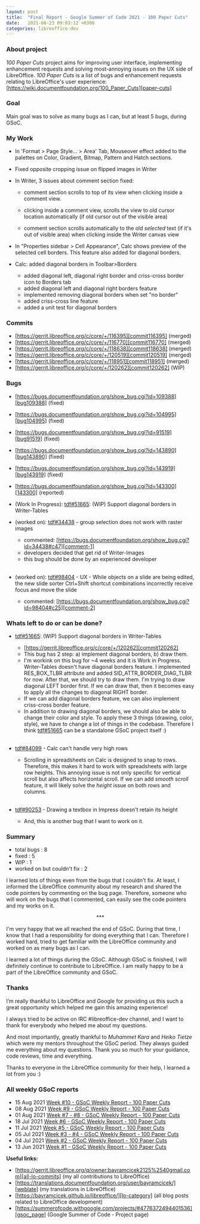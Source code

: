 ```yaml
---
layout: post
title:  "Final Report - Google Summer of Code 2021 - 100 Paper Cuts"
date:   2021-08-23 09:03:12 +0300
categories: libreoffice-dev
---
```


### About project

_100 Paper Cuts_ project aims for improving user interface, implementing enhancement requests and solving most-annoying issues on the UX side of LibreOffice. _100 Paper Cuts_ is a list of bugs and enhancement requests relating to LibreOffice's user experience: [https://wiki.documentfoundation.org/100_Paper_Cuts][paper-cuts]

### Goal

Main goal was to solve as many bugs as I can, but at least 5 bugs, during GSoC.  


### My Work

- In 'Format > Page Style... > Area' Tab, Mouseover effect added to the palettes on Color, Gradient, Bitmap, Pattern and Hatch sections.

- Fixed opposite cropping issue on flipped images in Writer

- In Writer, 3 issues about comment section fixed:

	- comment section scrolls to top of its view
	when clicking inside a comment view.

	- clicking inside a comment view, scrolls the
	view to old cursor location automatically
	(if old cursor out of the visible area)

	- comment section scrolls automatically to the
	old *selected* text (if it's out of visible area)
	when clicking inside the Writer canvas view

- In "Properties sidebar > Cell Appearance", Calc shows preview of the selected cell borders. This feature also added for diagonal borders.

- Calc: added diagonal borders in Toolbar>Borders
	- added diagonal left, diagonal right border and criss-cross border icon to Borders tab
	- added diagonal left and diagonal right borders feature
	- implemented removing diagonal borders when set "no border"
	- added criss-cross line feature
	- added a unit test for diagonal borders

### Commits

- [https://gerrit.libreoffice.org/c/core/+/116395][commit116395] (merged)
- [https://gerrit.libreoffice.org/c/core/+/116770][commit116770] (merged)
- [https://gerrit.libreoffice.org/c/core/+/118638][commit118638] (merged)
- [https://gerrit.libreoffice.org/c/core/+/120519][commit120519] (merged)
- [https://gerrit.libreoffice.org/c/core/+/118951][commit118951] (merged)
- [https://gerrit.libreoffice.org/c/core/+/120262][commit120262] (WIP)

### Bugs

- [https://bugs.documentfoundation.org/show_bug.cgi?id=109388][bug109388] (fixed)
- [https://bugs.documentfoundation.org/show_bug.cgi?id=104995][bug104995] (fixed)
- [https://bugs.documentfoundation.org/show_bug.cgi?id=91519][bug91519] (fixed)
- [https://bugs.documentfoundation.org/show_bug.cgi?id=143890][bug143890] (fixed)
- [https://bugs.documentfoundation.org/show_bug.cgi?id=143919][bug143919] (fixed)

- [https://bugs.documentfoundation.org/show_bug.cgi?id=143300][143300] (reported)

- (Work In Progress): [tdf#51665][tdf#51665]: (WIP) Support diagonal borders in Writer-Tables

- (worked on): [tdf#34438][tdf#34438] - group selection does not work with raster images
	- commented: [https://bugs.documentfoundation.org/show_bug.cgi?id=34438#c47][comment-1]
	- developers decided that get rid of Writer-Images
	- this bug should be done by an experienced developer<br><br>

- (worked on): [tdf#98404][tdf#98404] - UX - While objects on a slide are being edited, the new slide sorter Ctrl+Shift shortcut combinations incorrectly receive focus and move the slide
	- commented: [https://bugs.documentfoundation.org/show_bug.cgi?id=98404#c25][comment-2]


### Whats left to do or can be done?

- [tdf#51665][tdf#51665]: (WIP) Support diagonal borders in Writer-Tables
	- [https://gerrit.libreoffice.org/c/core/+/120262][commit120262]
	- This bug has 2 step: a) implement diagonal borders, b) draw them.
	- I'm workink on this bug for ~4 weeks and it is Work in Progress. Writer-Tables doesn't have diagonal borders feature. I implemented RES_BOX_TLBR attribute and added SID_ATTR_BORDER_DIAG_TLBR for now. After that, we should try to draw them. I'm trying to draw diagonal LEFT border first. If we can draw that, then it becomes easy to apply all the changes to diagonal RIGHT border.
	- If we can add diagonal borders feature, we can also implement criss-cross border feature.
	- In addition to drawing diagonal borders, we should also be able to change their color and style. To apply these 3 things (drawing, color, style), we have to change a lot of things in the codebase. Therefore I think [tdf#51665][tdf#51665] can be a standalone GSoC project itself :) <br><br>

- [tdf#84099][tdf#84099] - Calc can't handle very high rows
	- Scrolling in spreadsheets on Calc is designed to snap to rows. Therefore, this makes it hard to work with spreadsheets with large row heights. This annoying issue is not only specific for vertical scroll but also affects horizontal scroll. If we can add _smooth scroll_ feature, it will likely solve the *height* issue on both rows and columns. <br><br>	

- [tdf#90253][tdf#90253] - Drawing a textbox in Impress doesn't retain its height
	- And, this is another bug that I want to work on it.

### Summary

- total bugs : 8
- fixed : 5
- WIP : 1
- worked on but couldn't fix : 2

I learned lots of things even from the bugs that I couldn't fix. At least, I informed the LibreOffice community about my research and shared the code pointers by commenting on the bug page. Therefore, someone who will work on the bugs that I commented, can easily see the code pointers and my works on it.

<p align="center">
    ***
</p>

I'm very happy that we all reached the end of GSoC. During that time, I know that I had a responsibility for doing everything that I can. Therefore I worked hard, tried to get familiar with the LibreOffice community and worked on as many bugs as I can.

I learned a lot of things during the GSoC. Although GSoC is finished, I will definitely continue to contribute to LibreOffice. I am really happy to be a part of the LibreOffice community and GSoC.

### Thanks

I’m really thankful to LibreOffice and Google for providing us this such a great opportunity which helped me gain this amazing experience!

I always tried to be active on IRC #libreoffice-dev channel, and I want to thank for everybody who helped me about my questions.

And most importantly, greatly thankful to _Muhammet Kara_ and _Heiko Tietze_ which were my mentors throughout the GSoC period. They always guided me everything about my questions. Thank you so much for your guidance, code reviews, time and everything.

Thanks to everyone in the LibreOffice community for their help, I learned a lot from you :)

### All weekly GSoC reports

- 15 Aug 2021   [Week #10 - GSoC Weekly Report - 100 Paper Cuts][w10]
- 08 Aug 2021   [Week #9 - GSoC Weekly Report - 100 Paper Cuts][w9]
- 01 Aug 2021   [Week #7 - #8 - GSoC Weekly Report - 100 Paper Cuts][w7-8]
- 18 Jul 2021   [Week #6 - GSoC Weekly Report - 100 Paper Cuts][w6]
- 11 Jul 2021   [Week #5 - GSoC Weekly Report - 100 Paper Cuts][w5]
- 05 Jul 2021   [Week #3 - #4 - GSoC Weekly Report - 100 Paper Cuts][w3-4]
- 04 Jul 2021   [Week #2 - GSoC Weekly Report - 100 Paper Cuts][w2]
- 13 Jun 2021   [Week #1 - GSoC Weekly Report - 100 Paper Cuts][w1]

**Useful links:**

- [https://gerrit.libreoffice.org/q/owner:bayramcicek2125%2540gmail.com][all-lo-commits] (my all contributions to LibreOffice)
- [https://translations.documentfoundation.org/user/bayramcicek/][weblate] (my translations in LibreOffice)
- [https://bayramcicek.github.io/libreoffice/][lo-category] (all blog posts related to LibreOffice development)
- [https://summerofcode.withgoogle.com/projects/#4776372494401536][gsoc_page] (Google Summer of Code - Project page)

[paper-cuts]: https://wiki.documentfoundation.org/100_Paper_Cuts

[commit116395]: https://gerrit.libreoffice.org/c/core/+/116395
[commit116770]: https://gerrit.libreoffice.org/c/core/+/116770
[commit118638]: https://gerrit.libreoffice.org/c/core/+/118638
[commit120519]: https://gerrit.libreoffice.org/c/core/+/120519
[commit118951]: https://gerrit.libreoffice.org/c/core/+/118951
[commit120262]: https://gerrit.libreoffice.org/c/core/+/120262

[bug109388]: https://bugs.documentfoundation.org/show_bug.cgi?id=109388
[bug104995]: https://bugs.documentfoundation.org/show_bug.cgi?id=104995
[bug91519]: https://bugs.documentfoundation.org/show_bug.cgi?id=91519
[bug143890]: https://bugs.documentfoundation.org/show_bug.cgi?id=143890
[bug143919]: https://bugs.documentfoundation.org/show_bug.cgi?id=143919

[143300]: https://bugs.documentfoundation.org/show_bug.cgi?id=143300

[tdf#51665]: https://bugs.documentfoundation.org/show_bug.cgi?id=51665
[tdf#84099]: https://bugs.documentfoundation.org/show_bug.cgi?id=84099
[tdf#90253]: https://bugs.documentfoundation.org/show_bug.cgi?id=90253

[tdf#34438]: https://bugs.documentfoundation.org/show_bug.cgi?id=34438
[comment-1]: https://bugs.documentfoundation.org/show_bug.cgi?id=34438#c47
[tdf#98404]: https://bugs.documentfoundation.org/show_bug.cgi?id=98404
[comment-2]: https://bugs.documentfoundation.org/show_bug.cgi?id=98404#c25

[w1]: https://bayramcicek.github.io/libreoffice-dev/2021/06/13/week-01-gsoc.html
[w2]: https://bayramcicek.github.io/libreoffice-dev/2021/07/04/week-02-gsoc.html
[w3-4]: https://bayramcicek.github.io/libreoffice-dev/2021/07/05/week-03-04-gsoc.html
[w5]: https://bayramcicek.github.io/libreoffice-dev/2021/07/11/week-05-gsoc.html
[w6]: https://bayramcicek.github.io/libreoffice-dev/2021/07/18/week-06-gsoc.html
[w7-8]: https://bayramcicek.github.io/libreoffice-dev/2021/08/01/week-07-08-gsoc.html
[w9]: https://bayramcicek.github.io/libreoffice-dev/2021/08/08/week-09-gsoc.html
[w10]: https://bayramcicek.github.io/libreoffice-dev/2021/08/15/week-10-gsoc.html

[all-lo-commits]: https://gerrit.libreoffice.org/q/owner:bayramcicek2125%2540gmail.com
[weblate]: https://translations.documentfoundation.org/user/bayramcicek/
[lo-category]: https://bayramcicek.github.io/libreoffice/
[gsoc_page]: https://summerofcode.withgoogle.com/projects/#4776372494401536